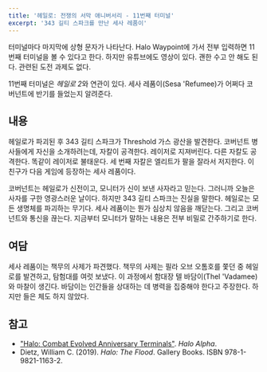 ```yaml
---
title: '헤일로: 전쟁의 서막 애니버서리 - 11번째 터미널'
excerpt: '343 길티 스파크를 만난 세사 레품이'
---
```


터미널마다 마지막에 상형 문자가 나타난다. Halo Waypoint에 가서 전부 입력하면 11번째 터미널을 볼 수 있다고 한다. 하지만 유튜브에도 영상이
있다. 괜한 수고 안 해도 된다. 관련된 도전 과제도 없다.

11번째 터미널은 *헤일로 2*와 연관이 있다. 세사 레품이(Sesa 'Refumee)가 어쩌다 코버넌트에 반기를 들었는지 알려준다.

## 내용

헤일로가 파괴된 후 343 길티 스파크가 Threshold 가스 광산을 발견한다. 코버넌트 병사들에게 자신을 소개하려는데, 자칼이 공격한다. 레이저로
지져버린다. 다른 자칼도 공격한다. 똑같이 레이저로 불태운다. 세 번째 자칼은 엘리트가 팔을 잘라서 저지한다. 이 친구가 다음 게임에 등장하는
세사 레품이다.

코버넌트는 헤일로가 신전이고, 모니터가 신이 보낸 사자라고 믿는다. 그러니까 오늘은 사자를 구한 영광스러운 날이다. 하지만 343 길티 스파크는
진실을 말한다. 헤일로는 모든 생명체를 파괴하는 무기다. 세사 레품이는 뭔가 심상치 않음을 깨닫는다. 그리고 코버넌트와 통신을 끊는다. 지금부터
모니터가 말하는 내용은 전부 비밀로 간주하기로 한다.

## 여담

세사 레품이는 책무의 사제가 파견했다. 책무의 사제는 필라 오브 오톰호를 쫓던 중 헤일로를 발견하고, 탐험대를 여럿 보냈다. 이 과정에서 함대장
텔 바담이(Thel 'Vadamee)와 마찰이 생긴다. 바담이는 인간들을 상대하는 데 병력을 집중해야 한다고 주장한다. 하지만 들은 체도 하지 않았다.

## 참고

- ["Halo: Combat Evolved Anniversary
Terminals"](https://halo.fandom.com/wiki/Terminal/Halo:_Combat_Evolved_Anniversary#Terminal_11_-_Threshold). *Halo
Alpha*.
- Dietz, William C. (2019). *Halo: The Flood*. Gallery Books. ISBN 978-1-9821-1163-2.
